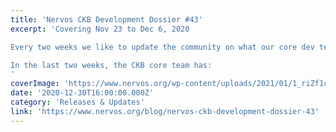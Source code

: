 ```yaml
---
title: 'Nervos CKB Development Dossier #43'
excerpt: 'Covering Nov 23 to Dec 6, 2020

Every two weeks we like to update the community on what our core dev team has been working on across the Nervos Network.

In the last two weeks, the CKB core team has:
'
coverImage: 'https://www.nervos.org/wp-content/uploads/2021/01/1_riZf1cUIUE5DltmfNc6oXg-810x455.png'
date: '2020-12-30T16:00:00.000Z'
category: 'Releases & Updates'
link: 'https://www.nervos.org/blog/nervos-ckb-development-dossier-43'
---
```


